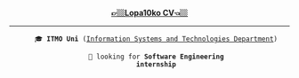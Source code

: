 <div align='center'>
<!--    <b>lopa10ko</b> here 👋  -->
   
   [<b>👉🏼Lopa10ko CV👈🏼</b>](https://github.com/Lopa10ko/Lopa10ko/blob/main/CVLopatenko.pdf)
</div>

---

<div align='center'>
<ul>
   <code>🎓 <b>ITMO Uni</b> (<a href=https://itmo.ru/ru/viewfaculty/7/fakultet_informacionnyh_tehnologiy_i_programmirovaniya.htm>Information Systems and Technologies Department</a>)</code>

   <code>🔭 looking for <b>Software Engineering internship</b></code> 

<!--    [<b>👉🏼Lopa10ko CV👈🏼</b>](https://github.com/Lopa10ko/Lopa10ko/blob/main/CV.pdf) -->
</ul>
</div>


<!-- <div align="center">
   <img src="https://github.com/Lopa10ko/Lopa10ko/blob/main/main_00001.svg" />
</div> -->
